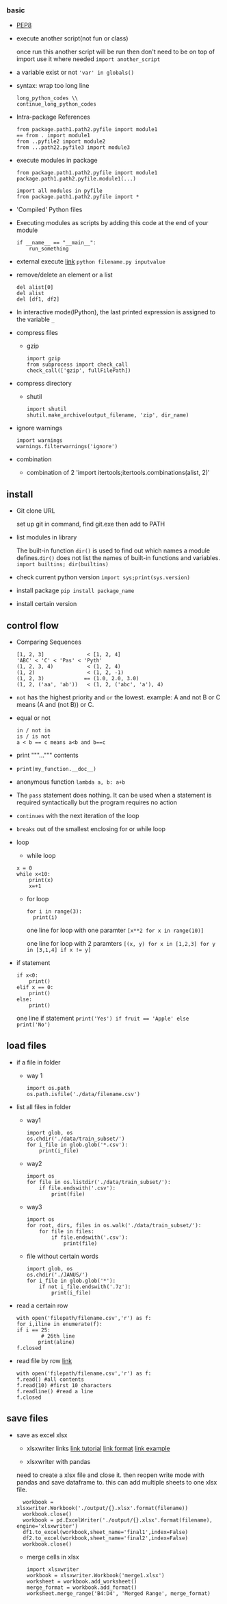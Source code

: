 ### basic
* [PEP8](https://www.python.org/dev/peps/pep-0008/)

* execute another script(not fun or class)

  once run this another script will be run
  then don't need to be on top of import
  use it where needed
  `import another_script`

* a variable exist or not `'var' in globals()`

* syntax: wrap too long line
  ```
  long_python_codes \\
  continue_long_python_codes
  ```

* Intra-package References
  ```
  from package.path1.path2.pyfile import module1
  == from . import module1
  from ..pyfile2 import module2
  from ...path22.pyfile3 import module3
  ```

* execute modules in package
  ```
  from package.path1.path2.pyfile import module1
  package.path1.path2.pyfile.module1(...)

  import all modules in pyfile
  from package.path1.path2.pyfile import *
  ```

* 'Compiled' Python files

* Executing modules as scripts by adding this code at the end of your module
  ```
  if __name__ == "__main__":
      run_something
  ```

* external execute [link](https://docs.python.org/3.5/tutorial/modules.html)
`python filename.py inputvalue`

* remove/delete an element or a list
  ```
  del alist[0]
  del alist
  del [df1, df2]
  ```
  
* In interactive mode(IPython), the last printed expression is assigned to the variable `_`

* compress files
  * gzip
    ```
    import gzip
    from subprocess import check_call
    check_call(['gzip', fullFilePath])
    ```
* compress directory
  * shutil
    ```
    import shutil
    shutil.make_archive(output_filename, 'zip', dir_name)
    ```
* ignore warnings
  ```
  import warnings
  warnings.filterwarnings('ignore')
  ```

* combination
  - combination of 2 'import itertools;itertools.combinations(alist, 2)'




## install
* Git clone URL
  
  set up git in command, find git.exe then add to PATH

* list modules in library

  The built-in function `dir()` is used to find out which names a module defines.`dir()` does not list the names of built-in functions and variables.
  `import builtins; dir(builtins)`

* check current python version
  `import sys;print(sys.version)`

* install package
  `pip install package_name`

* install certain version

## control flow
* Comparing Sequences
  ```
  [1, 2, 3]              < [1, 2, 4]
  'ABC' < 'C' < 'Pas' < 'Pyth'
  (1, 2, 3, 4)           < (1, 2, 4)
  (1, 2)                 < (1, 2, -1)
  (1, 2, 3)             == (1.0, 2.0, 3.0)
  (1, 2, ('aa', 'ab'))   < (1, 2, ('abc', 'a'), 4)
  ```

* `not` has the highest priority and `or` the lowest. example: A and not B or C means (A and (not B)) or C.
 
* equal or not
  ```
  in / not in
  is / is not
  a < b == c means a<b and b==c
  ```

* print """...""" contents

* `print(my_function.__doc__)`

* anonymous function `lambda a, b: a+b`

* The `pass` statement does nothing. It can be used when a statement is required syntactically but the program requires no action

* `continues` with the next iteration of the loop

* `breaks` out of the smallest enclosing for or while loop

* loop
  * while loop
  ```
  x = 0
  while x<10:
      print(x)
      x=+1
  ```

  * for loop
    ```
    for i in range(3):
      print(i)
    ```
  
    one line for loop with one paramter
    `[x**2 for x in range(10)]`
    
    one line for loop with 2 paramters
    `[(x, y) for x in [1,2,3] for y in [3,1,4] if x != y]`

* if statement
  ```
  if x<0:
      print()
  elif x == 0:
      print()
  else:
      print()
  ```
  
  one line if statement
  `print('Yes') if fruit == 'Apple' else print('No')`


## load files
* if a file in folder
  * way 1
    ```
    import os.path
    os.path.isfile('./data/filename.csv')
    ```
* list all files in folder
  * way1
    ```
    import glob, os
    os.chdir('./data/train_subset/')
    for i_file in glob.glob('*.csv'):
        print(i_file)
    ```
  * way2
    ```
    import os
    for file in os.listdir('./data/train_subset/'):
        if file.endswith('.csv'):
            print(file)
    ```
  * way3
    ```
    import os
    for root, dirs, files in os.walk('./data/train_subset/'):
        for file in files:
            if file.endswith('.csv'):
                print(file)
    ```
  * file without certain words
    ```
    import glob, os
    os.chdir('./JANUS/')
    for i_file in glob.glob('*'):
        if not i_file.endswith('.7z'):
            print(i_file)
    ```
    
* read a certain row
  ```
  with open('filepath/filename.csv','r') as f:
  for i,iline in enumerate(f):
  if i == 25:
          # 26th line
         print(aline)
  f.closed
  ```

* read file by row [link](https://docs.python.org/3/tutorial/inputoutput.html)
  ```
  with open('filepath/filename.csv','r') as f:
  f.read() #all contents
  f.read(10) #first 10 characters
  f.readline() #read a line
  f.closed
  ```

## save files

* save as excel xlsx
  * xlsxwriter links
  [link tutorial](http://xlsxwriter.readthedocs.io/tutorial01.html)
  [link format](http://xlsxwriter.readthedocs.io/format.html)
  [link example](http://xlsxwriter.readthedocs.io/example_merge1.html)
  
  * xlsxwriter with pandas
  
  need to create a xlsx file and close it. then reopen write mode with pandas and save dataframe to. this can add multiple sheets to one xlsx file.
  ```
    workbook = xlsxwriter.Workbook('./output/{}.xlsx'.format(filename))
    workbook.close()
    workbook = pd.ExcelWriter('./output/{}.xlsx'.format(filename), engine='xlsxwriter')
    df1.to_excel(workbook,sheet_name='final1',index=False)
    df2.to_excel(workbook,sheet_name='final2',index=False)
    workbook.close()
  ```
  
  * merge cells in xlsx
    ```
    import xlsxwriter
    workbook = xlsxwriter.Workbook('merge1.xlsx')
    worksheet = workbook.add_worksheet()
    merge_format = workbook.add_format()
    worksheet.merge_range('B4:D4', 'Merged Range', merge_format)
    ```
